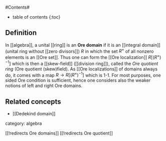 
#Contents#
* table of contents
{:toc}

## Definition

In [[algebra]], a unital [[ring]] is an __Ore domain__ if it is an [[integral domain]] (unital ring without [[zero divisors]]) $R$ in which the set $R^\times$ of all nonzero elements is an [[Ore set]]. Thus one can form the [[Ore localization]] $R[(R^\times)^{-1}]$ which is then a [[skew-field]] ([[division ring]]), called the _Ore quotient ring_ (Ore quotient (skew)field). As [[Ore localizations]] of domains always do, it comes with a map $R\to R[(R^\times)^{-1}]$ which is 1-1. For most purposes, one sided Ore condition is sufficient, hence one considers also the weaker notions of left and right Ore domains. 

## Related concepts

* [[Dedekind domain]]

category: algebra

[[!redirects Ore domains]]
[[!redirects Ore quotient]]